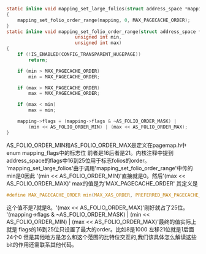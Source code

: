 ```C
static inline void mapping_set_large_folios(struct address_space *mapping)
{
	mapping_set_folio_order_range(mapping, 0, MAX_PAGECACHE_ORDER);
}
static inline void mapping_set_folio_order_range(struct address_space *mapping,
						 unsigned int min,
						 unsigned int max)
{
	if (!IS_ENABLED(CONFIG_TRANSPARENT_HUGEPAGE))
		return;

	if (min > MAX_PAGECACHE_ORDER)
		min = MAX_PAGECACHE_ORDER;

	if (max > MAX_PAGECACHE_ORDER)
		max = MAX_PAGECACHE_ORDER;

	if (max < min)
		max = min;

	mapping->flags = (mapping->flags & ~AS_FOLIO_ORDER_MASK) |
		(min << AS_FOLIO_ORDER_MIN) | (max << AS_FOLIO_ORDER_MAX);
}
```
AS_FOLIO_ORDER_MIN和AS_FOLIO_ORDER_MAX是定义在pagemap.h中enum mapping_flags中的标志位
前者是16后者是21。内核注释中提到address_space的flags中16到25位用于标志folios的order。
'mapping_set_large_folios'由于调用'mapping_set_folio_order_range'中传的min是0因此
'(min << AS_FOLIO_ORDER_MIN)'直接就是0。然后'(max << AS_FOLIO_ORDER_MAX)'
max的值是为'MAX_PAGECACHE_ORDER'
其定义是
```C
#define MAX_PAGECACHE_ORDER	min(MAX_XAS_ORDER, PREFERRED_MAX_PAGECACHE_ORDER)
```
这个值不是7就是8。'(max << AS_FOLIO_ORDER_MAX)'刚好就占了25位。
'(mapping->flags & ~AS_FOLIO_ORDER_MASK) |
		(min << AS_FOLIO_ORDER_MIN) | (max << AS_FOLIO_ORDER_MAX)'最终的值实际上就是
flags的16到25位只设置了最大的order。比如8是1000 左移21位就是1后面24个0
但是其他地方是怎么和这个范围的比特位交互的,我们该具体怎么解读这些bit的作用还需联系其他代码。
